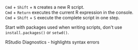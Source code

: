 `Cmd` + `Shift` + `N` creates a new R script.  
`Cmd` + `Return` executes the current R expression in the console.  
`Cmd` + `Shift` + `S` execute the complete script in one step.  

Start with packages used when writing scripts, don't use `install.packages()` or `setwd()`.

RStudio Diagnostics - highlights syntax errors